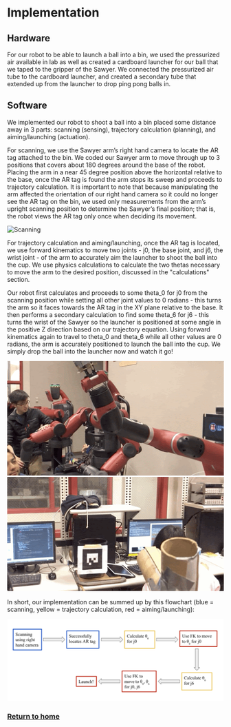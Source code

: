# Implementation

## Hardware
For our robot to be able to launch a ball into a bin, we used the pressurized air available in lab as well as created a cardboard launcher for our ball that we taped to the gripper of the Sawyer. We connected the pressurized air tube to the cardboard launcher, and created a secondary tube that extended up from the launcher to drop ping pong balls in.

## Software
We implemented our robot to shoot a ball into a bin placed some distance away in 3 parts: scanning (sensing), trajectory calculation (planning), and aiming/launching (actuation). 

For scanning, we use the Sawyer arm’s right hand camera to locate the AR tag attached to the bin. We coded our Sawyer arm to move through up to 3 positions that covers about 180 degrees around the base of the robot. Placing the arm in a near 45 degree position above the horizontal relative to the base, once the AR tag is found the arm stops its sweep and proceeds to trajectory calculation. It is important to note that because manipulating the arm affected the orientation of our right hand camera so it could no longer see the AR tag on the bin, we used only measurements from the arm’s upright scanning position to determine the Sawyer’s final position; that is, the robot views the AR tag only once when deciding its movement. 

![Scanning](Scanning.gif?raw=true)

For trajectory calculation and aiming/launching, once the AR tag is located, we use forward kinematics to move two joints - j0, the base joint, and j6, the wrist joint - of the arm to accurately aim the launcher to shoot the ball into the cup. We use physics calculations to calculate the two thetas necessary to move the arm to the desired position, discussed in the "calculations" section. 

Our robot first calculates and proceeds to some theta_0 for j0 from the scanning position while setting all other joint values to 0 radians - this turns the arm so it faces towards the AR tag in the XY plane relative to the base. It then performs a secondary calculation to find some theta_6 for j6 - this turns the wrist of the Sawyer so the launcher is positioned at some angle in the positive Z direction based on our trajectory equation. Using forward kinematics again to travel to theta_0 and theta_6 while all other values are 0 radians, the arm is accurately positioned to launch the ball into the cup. We simply drop the ball into the launcher now and watch it go!

![trajectory_calculation_and_aiming](trajectory_calculation_and_aiming.gif?raw=true)
![launching](Launching.gif?raw=true)

In short, our implementation can be summed up by this flowchart (blue = scanning, yellow = trajectory calculation, red = aiming/launching):

![Robot Implementation Flowchart](flowchart.png?raw=true)


### [Return to home](index.md)
